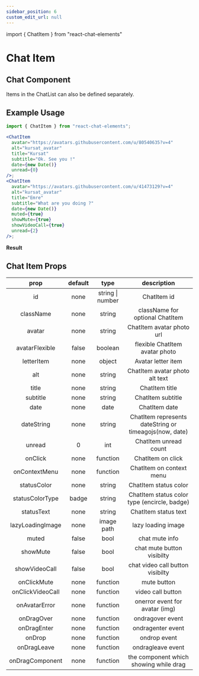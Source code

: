 ```yaml
---
sidebar_position: 6
custom_edit_url: null
---
```


import { ChatItem } from "react-chat-elements"

# Chat Item

## Chat Component

Items in the ChatList can also be defined separately.

<div style={{ color:"black", margin:"50px 0px"}}>
  <ChatItem
    avatar="https://avatars.githubusercontent.com/u/41473129?v=4"
    alt="emre_avatar"
    title="Emre"
    subtitle="What are you doing ?"
    date={new Date()}
    unread={0}
  />
</div>

## Example Usage

```jsx
import { ChatItem } from "react-chat-elements";

<ChatItem
  avatar="https://avatars.githubusercontent.com/u/80540635?v=4"
  alt="kursat_avatar"
  title="Kursat"
  subtitle="Ok. See you !"
  date={new Date()}
  unread={0}
/>;
<ChatItem
  avatar="https://avatars.githubusercontent.com/u/41473129?v=4"
  alt="kursat_avatar"
  title="Emre"
  subtitle="What are you doing ?"
  date={new Date()}
  muted={true}
  showMute={true}
  showVideoCall={true}
  unread={2}
/>;
```

**Result**

<div style={{ color:"black"}}>
  <ChatItem
    avatar="https://avatars.githubusercontent.com/u/80540635?v=4"
    alt="kursat_avatar"
    title="Kursat"
    subtitle="Ok. See you !"
    date={new Date()}
    unread={0}
  />
  <ChatItem
    avatar="https://avatars.githubusercontent.com/u/41473129?v=4"
    alt="kursat_avatar"
    title="Emre"
    subtitle="What are you doing ?"
    date={new Date()}
    unread={0}
    muted={true}
    showMute={true}
    showVideoCall={true}
    unread={2}
  />
</div>

## Chat Item Props

|       prop       | default |       type       |                      description                       |
| :--------------: | :-----: | :--------------: | :----------------------------------------------------: |
|        id        |  none   | string \| number |                      ChatItem id                       |
|    className     |  none   |      string      |            className for optional ChatItem             |
|      avatar      |  none   |      string      |               ChatItem avatar photo url                |
|  avatarFlexible  |  false  |     boolean      |             flexible ChatItem avatar photo             |
|    letterItem    |  none   |      object      |                   Avatar letter item                   |
|       alt        |  none   |      string      |             ChatItem avatar photo alt text             |
|      title       |  none   |      string      |                     ChatItem title                     |
|     subtitle     |  none   |      string      |                   ChatItem subtitle                    |
|       date       |  none   |       date       |                     ChatItem date                      |
|    dateString    |  none   |      string      | ChatItem represents dateString or timeagojs(now, date) |
|      unread      |    0    |       int        |                 ChatItem unread count                  |
|     onClick      |  none   |     function     |                   ChatItem on click                    |
|  onContextMenu   |  none   |     function     |                ChatItem on context menu                |
|   statusColor    |  none   |      string      |                 ChatItem status color                  |
| statusColorType  |  badge  |      string      |      ChatItem status color type (encircle, badge)      |
|    statusText    |  none   |      string      |                  ChatItem status text                  |
| lazyLoadingImage |  none   |    image path    |                   lazy loading image                   |
|      muted       |  false  |       bool       |                     chat mute info                     |
|     showMute     |  false  |       bool       |               chat mute button visibilty               |
|  showVideoCall   |  false  |       bool       |            chat video call button visibilty            |
|   onClickMute    |  none   |     function     |                      mute button                       |
| onClickVideoCall |  none   |     function     |                   video call button                    |
|  onAvatarError   |  none   |     function     |             onerror event for avatar (img)             |
|    onDragOver    |  none   |     function     |                    ondragover event                    |
|   onDragEnter    |  none   |     function     |                   ondragenter event                    |
|      onDrop      |  none   |     function     |                      ondrop event                      |
|   onDragLeave    |  none   |     function     |                   ondragleave event                    |
| onDragComponent  |  none   |     function     |         the component which showing while drag         |
